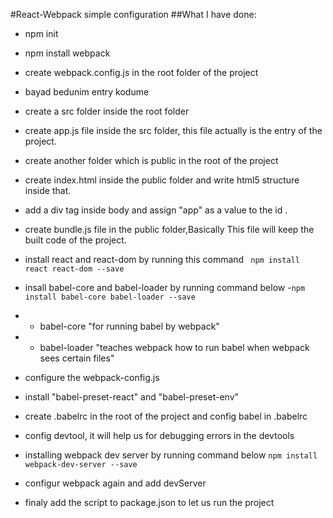 #React-Webpack simple configuration
##What I have done:

- npm init
- npm install webpack
- create webpack.config.js in the root folder of the project
-  bayad bedunim entry kodume
- create a src folder inside the root folder
-  create app.js file inside the src folder, this file actually is the entry of the project.
- create another folder which is public in the root of the project
- create index.html inside the public folder and write html5 structure inside that.
- add a div tag inside body and assign "app" as a value to the id .
- create bundle.js file in the public folder,Basically This file will keep the built code of the project.
-  install react and react-dom by running this command 
 ` npm install react react-dom --save`

- insall babel-core and babel-loader by running  command below
-`npm install babel-core babel-loader --save`
- - babel-core "for running babel by webpack"
- - babel-loader "teaches webpack how to run babel when webpack sees certain files"
- configure the webpack-config.js 
 - install "babel-preset-react" and "babel-preset-env"
 -  create .babelrc in the root of the project and config babel in .babelrc
-  config devtool, it will help us for debugging errors in the  devtools
- installing webpack dev server  by running command below
`npm install webpack-dev-server --save`
- configur webpack again and add devServer 
- finaly add the script to package.json to let us run the project
